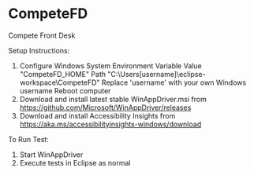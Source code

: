 # CompeteFD
Compete Front Desk

Setup Instructions:
1. Configure Windows System Environment Variable
  Value "CompeteFD_HOME"
  Path "C:\Users\[username]\eclipse-workspace\CompeteFD"
    Replace 'username' with your own Windows username
  Reboot computer
2. Download and install latest stable WinAppDriver.msi from https://github.com/Microsoft/WinAppDriver/releases
3. Download and install Accessibility Insights from https://aka.ms/accessibilityinsights-windows/download

To Run Test:
1. Start WinAppDriver
2. Execute tests in Eclipse as normal

    
